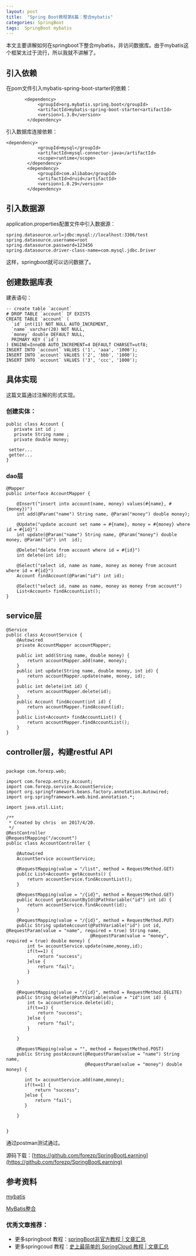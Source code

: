 ```yaml
---
layout: post
title:  "Spring Boot教程第6篇：整合mybatis"
categories: SpringBoot
tags:  SpringBoot mybatis
---
```





本文主要讲解如何在springboot下整合mybatis，并访问数据库。由于mybatis这个框架太过于流行，所以我就不讲解了。

<!--more-->

## 引入依赖

在pom文件引入mybatis-spring-boot-starter的依赖：

```
       <dependency>
			<groupId>org.mybatis.spring.boot</groupId>
			<artifactId>mybatis-spring-boot-starter<artifactId>
			<version>1.3.0</version>
		</dependency>

```

引入数据库连接依赖：

```
<dependency>
			<groupId>mysql</groupId>
			<artifactId>mysql-connector-java</artifactId>
			<scope>runtime</scope>
		</dependency>
		<dependency>
			<groupId>com.alibaba</groupId>
			<artifactId>druid</artifactId>
			<version>1.0.29</version>
		</dependency>
```

## 引入数据源

application.properties配置文件中引入数据源：

```
spring.datasource.url=jdbc:mysql://localhost:3306/test
spring.datasource.username=root
spring.datasource.password=123456
spring.datasource.driver-class-name=com.mysql.jdbc.Driver
```

这样，springboot就可以访问数据了。

## 创建数据库表 

建表语句：

```
-- create table `account`
# DROP TABLE `account` IF EXISTS
CREATE TABLE `account` (
  `id` int(11) NOT NULL AUTO_INCREMENT,
  `name` varchar(20) NOT NULL,
  `money` double DEFAULT NULL,
  PRIMARY KEY (`id`)
) ENGINE=InnoDB AUTO_INCREMENT=4 DEFAULT CHARSET=utf8;
INSERT INTO `account` VALUES ('1', 'aaa', '1000');
INSERT INTO `account` VALUES ('2', 'bbb', '1000');
INSERT INTO `account` VALUES ('3', 'ccc', '1000');

```


## 具体实现

 这篇文篇通过注解的形式实现。
### 创建实体：
 
 ```
 public class Account {
    private int id ;
    private String name ;
    private double money;
    
  setter...
  getter...
 }
 
 ```
 
### dao层

```
@Mapper
public interface AccountMapper {

    @Insert("insert into account(name, money) values(#{name}, #{money})")
    int add(@Param("name") String name, @Param("money") double money);

    @Update("update account set name = #{name}, money = #{money} where id = #{id}")
    int update(@Param("name") String name, @Param("money") double money, @Param("id") int  id);

    @Delete("delete from account where id = #{id}")
    int delete(int id);

    @Select("select id, name as name, money as money from account where id = #{id}")
    Account findAccount(@Param("id") int id);

    @Select("select id, name as name, money as money from account")
    List<Account> findAccountList();
}
```

## service层

```
@Service
public class AccountService {
    @Autowired
    private AccountMapper accountMapper;

    public int add(String name, double money) {
        return accountMapper.add(name, money);
    }
    public int update(String name, double money, int id) {
        return accountMapper.update(name, money, id);
    }
    public int delete(int id) {
        return accountMapper.delete(id);
    }
    public Account findAccount(int id) {
        return accountMapper.findAccount(id);
    }
    public List<Account> findAccountList() {
        return accountMapper.findAccountList();
    }
}

```

## controller层，构建restful API

```

package com.forezp.web;

import com.forezp.entity.Account;
import com.forezp.service.AccountService;
import org.springframework.beans.factory.annotation.Autowired;
import org.springframework.web.bind.annotation.*;

import java.util.List;

/**
 * Created by chris  on 2017/4/20.
 */
@RestController
@RequestMapping("/account")
public class AccountController {

    @Autowired
    AccountService accountService;

    @RequestMapping(value = "/list", method = RequestMethod.GET)
    public List<Account> getAccounts() {
        return accountService.findAccountList();
    }

    @RequestMapping(value = "/{id}", method = RequestMethod.GET)
    public Account getAccountById(@PathVariable("id") int id) {
        return accountService.findAccount(id);
    }

    @RequestMapping(value = "/{id}", method = RequestMethod.PUT)
    public String updateAccount(@PathVariable("id") int id, @RequestParam(value = "name", required = true) String name,
                                @RequestParam(value = "money", required = true) double money) {
        int t= accountService.update(name,money,id);
        if(t==1) {
            return "success";
        }else {
            return "fail";
        }

    }

    @RequestMapping(value = "/{id}", method = RequestMethod.DELETE)
    public String delete(@PathVariable(value = "id")int id) {
        int t= accountService.delete(id);
        if(t==1) {
            return "success";
        }else {
            return "fail";
        }

    }

    @RequestMapping(value = "", method = RequestMethod.POST)
    public String postAccount(@RequestParam(value = "name") String name,
                              @RequestParam(value = "money") double money) {

       int t= accountService.add(name,money);
       if(t==1) {
           return "success";
       }else {
           return "fail";
       }

    }


}
```

通过postman测试通过。

源码下载：[https://github.com/forezp/SpringBootLearning](https://github.com/forezp/SpringBootLearning)

## 参考资料

[mybatis](http://www.mybatis.org/mybatis-3/zh/configuration.html#properties)

[MyBatis整合](http://blog.720ui.com/2016/springboot_02_data_mybatis/)

### 优秀文章推荐：

* 更多springboot 教程：[springBoot非官方教程 | 文章汇总](http://blog.csdn.net/forezp/article/details/70341818)
* 更多springcoud 教程：[史上最简单的 SpringCloud 教程 |  文章汇总](http://blog.csdn.net/forezp/article/details/70148833)
 
